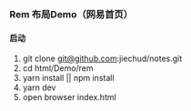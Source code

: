 ### Rem 布局Demo（网易首页）


#### 启动
1. git clone git@github.com:jiechud/notes.git
2. cd html/Demo/rem
2. yarn install || npm install
3. yarn dev
5. open browser index.html